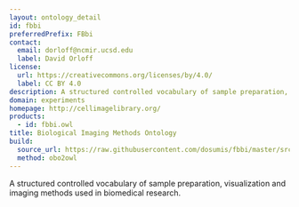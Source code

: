 ```yaml
---
layout: ontology_detail
id: fbbi
preferredPrefix: FBbi
contact:
  email: dorloff@ncmir.ucsd.edu
  label: David Orloff
license:
  url: https://creativecommons.org/licenses/by/4.0/
  label: CC BY 4.0
description: A structured controlled vocabulary of sample preparation, visualization and imaging methods used in biomedical research.
domain: experiments
homepage: http://cellimagelibrary.org/
products:
  - id: fbbi.owl
title: Biological Imaging Methods Ontology
build:
  source_url: https://raw.githubusercontent.com/dosumis/fbbi/master/src/ontology/fbbi.obo
  method: obo2owl
---
```


A structured controlled vocabulary of sample preparation, visualization and imaging methods used in biomedical research.
